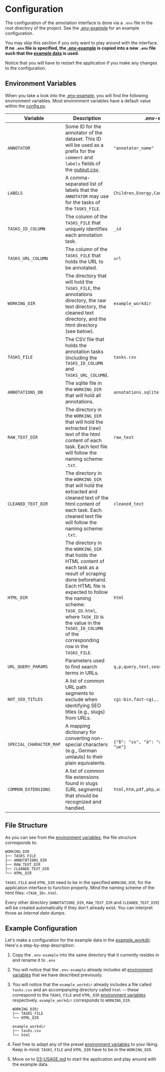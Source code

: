 # Configuration
The configuration of the annotation interface is done via a `.env` file in the root directory of the project. See the [.env-example](../.env-example) for an example configuration.

You may skip this section if you only want to play around with the interface. **If no `.env` file is specified, the [.env-example](../.env-example) is copied into a new `.env` file such that the [example data](../example_workdir) is used.**

Notice that you will have to restart the application if you make any changes to the configuration.

## Environment Variables
When you take a look into the [.env-example](../.env-example), you will find the following environment variables. Most environment variables have a default value within the [config.py](../src/utils/config.py).


| Variable              | Description                                                                                                                                                                         | .env-example               |
|-----------------------|-------------------------------------------------------------------------------------------------------------------------------------------------------------------------------------|----------------------------|
| `ANNOTATOR`           | Some ID for the annotator of the dataset. This ID will be used as a prefix for the `comment` and `labels` fields of the [output.csv](03-USAGE.md).                                    | `"annotator_name"`         |
| `LABELS`              | A comma-separated list of labels that the `ANNOTATOR` may use for the tasks of the `TASKS_FILE`.                                                                                     | `Children,Energy,Cannabis` |
| `TASKS_ID_COLUMN`     | The column of the `TASKS_FILE` that uniquely identifies each annotation task.                                                                                                        | `_id`                      |
| `TASKS_URL_COLUMN`    | The column of the `TASKS_FILE` that holds the URL to be annotated.                                                                                                                   | `url`                      |
| `WORKING_DIR`         | The directory that will hold the `TASKS_FILE`, the annotations directory, the raw text directory, the cleaned text directory, and the html directory (see below).                                 | `example_workdir`          |
| `TASKS_FILE`          | The CSV file that holds the annotation tasks (including the `TASKS_ID_COLUMN` and `TASKS_URL_COLUMN`).                                                                                | `tasks.csv`                |
| `ANNOTATIONS_DB`      | The sqlite file in the `WORKING_DIR` that will hold all annotations.                                                                                                                 | `annotations.sqlite`       |
| `RAW_TEXT_DIR`        | The directory in the `WORKING_DIR` that will hold the extracted (raw) text of the html content of each task. Each text file will follow the naming scheme: `.txt`.                    | `raw_text`                 |
| `CLEANED_TEXT_DIR`    | The directory in the `WORKING_DIR` that will hold the extracted and cleaned text of the html content of each task. Each cleaned text file will follow the naming scheme: `.txt`.      | `cleaned_text`             |
| `HTML_DIR`            | The directory in the `WORKING_DIR` that holds the HTML content of each task as a result of scraping done beforehand. Each HTML file is expected to follow the naming scheme: `TASK_ID.html`, where `TASK_ID` is the value in the `TASKS_ID_COLUMN` of the corresponding row in the `TASKS_FILE`. | `html`                     |
| `URL_QUERY_PARAMS`    | Parameters used to find search terms in URLs.                                                                                                                                       | `q,p,query,text,search_query,search,psg` |
| `NOT_SEO_TITLES`      | A list of common URL path segments to exclude when identifying SEO titles (e.g., slugs) from URLs.                                                                                   | `cgi-bin,fast-cgi,...,login,tv-sender`   |
| `SPECIAL_CHARACTER_MAP` | A mapping dictionary for converting non-special characters (e.g., German umlauts) to their plain equivalents.                                                                     | `{"ß": "ss", "ä": "ae", "ö": "oe", "ü": "ue"}` |
| `COMMON_EXTENSIONS`   | A list of common file extensions found in slugs (URL segments) that should be recognized and handled.                                                                                | `html,htm,pdf,php,aspx,asp,php` |

## File Structure
As you can see from the [environment variables](02-CONFIGURATION#environment-variables), the file structure corresponds to:

```
WORKING_DIR
├── TASKS_FILE
├── ANNOTATIONS_DIR
├── RAW_TEXT_DIR
├── CLEANED_TEXT_DIR
└── HTML_DIR
```

`TASKS_FILE` and `HTML_DIR` need to be in the specified `WORKING_DIR`, for the application interface to function properly. Mind the naming scheme of the html files: `<TASK_ID>.html`.

Every other directory (`ANNOTATIONS_DIR`, `RAW_TEXT_DIR` and `CLEANED_TEXT_DIR`) will be created automatically if they don't already exist. You can interpret those as *internal data dumps*.

## Example Configuration
Let's make a configuration for the example data in the [example_workdir](../example_workdir/). Here's a step-by-step description:

1. Copy the `.env-example` into the same directory that it currently resides in and rename it to `.env`

2. You will notice that the `.env-example` already includes all [environment variables](02-CONFIGURATION#environment-variables) that we have described previously.

3. You will notice that the `example_workdir` already includes a file called `tasks.csv` and an accompanying directory called `html` -- these correspond to the `TASKS_FILE` and `HTML_DIR` [environment variables](02-CONFIGURATION#environment-variables) respectively. `example_workdir` corresponds to `WORKING_DIR`.

    ```
    WORKING_DIR/
    ├── TASKS_FILE
    └── HTML_DIR
    ```

    ```
    example_workdir
    ├── tasks.csv
    └── html
    ```

4. Feel free to adapt any of the preset [environment variables](02-CONFIGURATION#environment-variables) to your liking. Keep in mind: `TASKS_FILE` and `HTML_DIR` have to be in the `WORKING_DIR`.

5. Move on to [03-USAGE.md](03-USAGE.md) to start the application and play around with the example data.